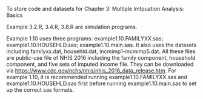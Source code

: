 To store code and datasets for Chapter 3: Multiple Imtpuation Analysis: Basics

Example 3.2.R, 3.4.R, 3.8.R are simulation programs.


Example 1.10 uses three programs: example1.10.FAMILYXX.sas; example1.10.HOUSEHLD.sas; example1.10.main.sas. It also uses the datasets including familyxx.dat, househld.dat, incmimp1-incmimp5.dat. All these files are public-use file of NHIS 2016 including the family component, household component, and five sets of imputed income file. They can be downloaded via https://www.cdc.gov/nchs/nhis/nhis_2016_data_release.htm. For example 1.10, it is recommended running example1.10.FAMILYXX.sas and example1.10.HOUSEHLD.sas first before running example1.10.main.sas to set up the correct sas formats.
